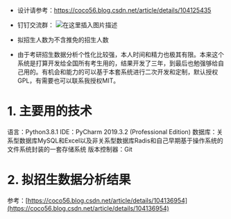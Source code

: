 * 设计请参考：https://coco56.blog.csdn.net/article/details/104125435
* 钉钉交流群：
![在这里插入图片描述](https://img-blog.csdnimg.cn/2020030508322534.jpg?x-oss-process=image/watermark,type_ZmFuZ3poZW5naGVpdGk,shadow_10,text_aHR0cHM6Ly9ibG9nLmNzZG4ubmV0L0NPQ081Ng==,size_16,color_FFFFFF,t_70)

* 拟招生人数为不含推免的招生人数

* 由于考研招生数据分析个性化比较强，本人时间和精力也极其有限。本来这个系统是打算开发给全国所有考生用的，结果开发了三年，到最后也勉强够给自己用的。有机会和能力的可以基于本套系统进行二次开发和定制，默认授权GPL，有需要也可以联系我授权MIT。

# 1. 主要用的技术
语言：Python3.8.1
IDE：PyCharm 2019.3.2 (Professional Edition)
数据库：关系型数据库MySQL和Excel以及非关系型数据库Radis和自己早期基于操作系统的文件系统封装的一套存储系统
版本控制器：Git

# 2. 拟招生数据分析结果
参考：[https://coco56.blog.csdn.net/article/details/104136954](https://coco56.blog.csdn.net/article/details/104136954)
